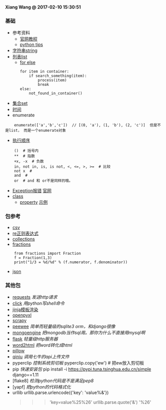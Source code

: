 #### Xiang Wang @ 2017-02-10 15:30:51

### 基础
* 参考资料
    * [官网教程](https://docs.python.org/3/)
    * [python tips](http://book.pythontips.com/en/latest/index.html)
* [字符串string](./string.md)
* [列表list](list.md)
    * [for else](http://book.pythontips.com/en/latest/for_-_else.html)
        ```
        for item in container:
            if search_something(item):
                process(item)
                break
        else:
            not_found_in_container()
        ```
* [集合set](set.md)
* [时间](time时间.md)
* enumerate
```
    enumerate(['a','b','c'])  // [(0, 'a'), (1, 'b'), (2, 'c')]  但是不是list， 而是一个enumerate对象
```
* [执行顺序](https://docs.python.org/3/reference/expressions.html#evaluation-order)
```
    ()  # 括号内
    **  # 指数
    +x, -x  # 负数
    in, not in, is, is not, <, <=, >, >=  # 比较
    not x  #
    and  #
    or  # and 和 or不是同样的哦。
```
* [Exception报错](./exception.md) [官网](https://docs.python.org/3/tutorial/errors.html#handling-exceptions)
* [class](./class/README.md)
    * [property](./class/property.md) [示例](./class/property.py)


### 包参考
* [csv](./csv.md)
* [re正则表达式](./rematch正则表达式.md)
* [collections](./collections.md)
* [fractions](https://docs.python.org/2/library/fractions.html#fractions.Fraction)
```
    from fractions import Fraction
    f = Fraction(1,3)
    print("1/3 = %d/%d" % (f.numerator, f.denominator))
```
* [json](./json.md)

### 其他包
* [requests](./requests.md) *发送http请求*
* [click](./click.md) *用python写shell命令*
* [jinja模板渲染](./jinjia.md)
* [openpyxl](./openpyxl.md)
* [scrapy](./scrapy/README.md)
* [peewee](./peewee.md) *简单而轻量级的sqlite3 orm，和django很像*
* [mongoengine](./mongoengine.md) *把mongodb当作sql用。那你为什么不直接用mysql啊*
* [flask](./flask.md) *轻量级http服务器*
* [word2html](https://github.com/bradmontgomery/word2html)  *把word转化成html*
* [pillow](./Pillow.md)
* [qiniu](https://developer.qiniu.com/kodo/sdk/1242/python) *调用七牛的api上传文件*
* pyperclip *控制系统剪切板*
    pyperclip.copy('ew') # 把ew放入剪切板
* pip *快速安装包*
    pip install -i https://pypi.tuna.tsinghua.edu.cn/simple django==1.11
* [flake8] *检测python代码是不是满足pep8*
* [yapf] *把python的代码格式化*
* urllib
    urllib.parse.urlencode({'key': 'value%&'})
    >>> 'key=value%25%26'
    urllib.parse.quote('&')
    >>> '%26'
